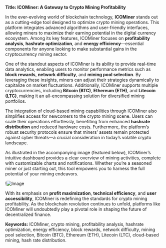 **Title: ICOMiner: A Gateway to Crypto Mining Profitability**

In the ever-evolving world of blockchain technology, **ICOMiner** stands out as a cutting-edge tool designed to optimize crypto mining operations. This platform integrates advanced algorithms and user-friendly interfaces, allowing miners to maximize their earning potential in the digital currency ecosystem. Among its key features, ICOMiner focuses on **profitability analysis**, **hashrate optimization**, and **energy efficiency**—essential components for anyone looking to make substantial gains in the cryptocurrency mining sector.

One of the standout aspects of ICOMiner is its ability to provide real-time data analytics, enabling users to monitor performance metrics such as **block rewards**, **network difficulty**, and **mining pool selection**. By leveraging these insights, miners can adjust their strategies dynamically to capitalize on market fluctuations. Additionally, ICOMiner supports multiple cryptocurrencies, including **Bitcoin (BTC)**, **Ethereum (ETH)**, and **Litecoin (LTC)**, making it an all-encompassing solution for diversified mining portfolios.

The integration of cloud-based mining capabilities through ICOMiner also simplifies access for newcomers to the crypto mining scene. Users can scale their operations effortlessly, benefiting from enhanced **hashrate distribution** and reduced hardware costs. Furthermore, the platform’s robust security protocols ensure that miners’ assets remain protected against cyber threats—a crucial consideration in today’s volatile crypto landscape.

As illustrated in the accompanying image (featured below), ICOMiner’s intuitive dashboard provides a clear overview of mining activities, complete with customizable charts and notifications. Whether you’re a seasoned miner or just starting out, this tool empowers you to harness the full potential of your mining endeavors.

!![Image](https://github.com/user-attachments/assets/3be06921-4469-491d-bd37-5f14c53422b7)

With its emphasis on **profit maximization**, **technical efficiency**, and **user accessibility**, ICOMiner is redefining the standards for crypto mining profitability. As the blockchain revolution continues to unfold, platforms like ICOMiner will undoubtedly play a pivotal role in shaping the future of decentralized finance.

**Keywords:** ICOMiner, crypto mining, profitability analysis, hashrate optimization, energy efficiency, block rewards, network difficulty, mining pool selection, Bitcoin (BTC), Ethereum (ETH), Litecoin (LTC), cloud-based mining, hash rate distribution.